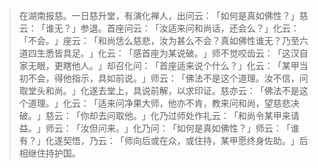 > 在湖南报慈。一日慈升堂，有演化禅人，出问云：​「如何是真如佛性？​」慈云：​「谁无？​」参退。首座问云：​「汝适来问和尚话，还会么？​」化云：​「不会。​」座云：​「和尚恁么慈悲，汝为甚么不会？真如佛性谁无？乃至六道四生悉皆具足。​」化云：​「感首座为某说破。​」师不觉咬齿云：​「这汉自家无眼，更瞎他人。​」却召化问：​「首座适来说个什么？​」化云：​「某甲当初不会，得他指示，具如前说。​」师云：​「佛法不是这个道理。汝不信，问取堂头和尚。​」化遂去堂上，具说前解，以求印证。慈亦云：​「佛法不是这个道理。​」化云：​「适来问净果大师，他亦不肯，教来问和尚，望慈悲决破。​」慈云：​「你却去问取他。​」化乃过师处作礼云：​「和尚令某甲来请益。​」师云：​「汝但问来。​」化乃问：​「如何是真如佛性？​」师云：​「谁有？​」化遂契悟，乃云：​「师向后或在众，或住持，某甲愿终身佐助。​」后相继住持护国。


